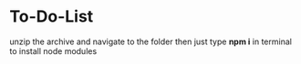 # To-Do-List
unzip the archive and navigate to the folder then just type **npm i** in terminal to install node modules
